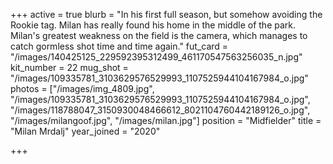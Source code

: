 +++
active = true
blurb = "In his first full season, but somehow avoiding the Rookie tag. Milan has really found his home in the middle of the park. Milan's greatest weakness on the field is the camera, which manages to catch gormless shot time and time again."
fut_card = "/images/140425125_229592395312499_461170547563256035_n.jpg"
kit_number = 22
mug_shot = "/images/109335781_3103629576529993_1107525944104167984_o.jpg"
photos = ["/images/img_4809.jpg", "/images/109335781_3103629576529993_1107525944104167984_o.jpg", "/images/118788047_3150930048466612_8021104760442189126_o.jpg", "/images/milangoof.jpg", "/images/milan.jpg"]
position = "Midfielder"
title = "Milan Mrdalj"
year_joined = "2020"

+++
